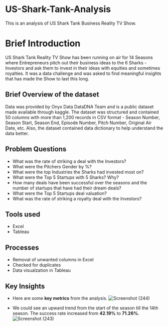 # US-Shark-Tank-Analysis
This is an analysis of US Shark Tank Business Reality TV Show. 
# Brief Introduction
US Shark Tank Reality TV Show has been running on air for 14 Seasons where Entrepreneurs pitch out their business ideas to the 6 Sharks - Investors and ask them to invest in their ideas with equities and sometimes royalties. It was a data challenge and was asked to find meaningful insights that has made the Show to last this long. 
## Brief Overview of the dataset
Data was provided by Onyx Data DataDNA Team and is a public dataset made available through kaggle. The dataset was structured and contained 50 columns with more than 1,200 records in CSV format - Season Number, Season Start, Season End, Episode Number, Pitch Number, Original Air Date, etc. Also, the dataset contained data dictionary to help understand the data better.
## Problem Questions
*  What was the rate of striking a deal with the Investors?
*  What were the Pitchers Gender by %?
*  What were the top Industries the Sharks had invested most on?
*  What were the Top 5 Startups with 5 Sharks? Why?
*  How many deals have been successful over the seasons and the number of startups that have had their dream deals? 
*  What were the Top 5 Startups deal valuation?
*  What was the rate of striking a royalty deal with the Investors?
## Tools used
*  Excel
*  Tableau
##  Processes
*  Removal of unwanted columns in Excel
*  Checked for duplicates 
*  Data visualzation in Tableau

## Key Insights
*  Here are some **key metrics** from the analysis.
![Screenshot (244)](https://github.com/SamadTheTechGuy/US-Shark-Tank-Analysis/assets/97789215/a50ee67f-2261-4fc0-9c85-7ebcda600b97)

*  We could see an upward trend  from the start of the season till the 14th season. The success rate increased from **42.19%** to **71.26%**.
![Screenshot (243)](https://github.com/SamadTheTechGuy/US-Shark-Tank-Analysis/assets/97789215/4e79cd73-8e95-4676-a83f-4e4f20fa93e9)



  



